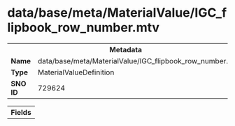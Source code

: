 <h1>data/base/meta/MaterialValue/IGC_flipbook_row_number.mtv</h1><table><tr><th colspan="100%">Metadata</th></tr><tr><td><b>Name</b></td><td>data/base/meta/MaterialValue/IGC_flipbook_row_number.mtv</td></tr><tr><td><b>Type</b></td><td>MaterialValueDefinition</td></tr><tr><td><b>SNO ID</b></td><td>729624</td></tr></table>

<table><tr><th colspan="100%">Fields</th></tr></table>

